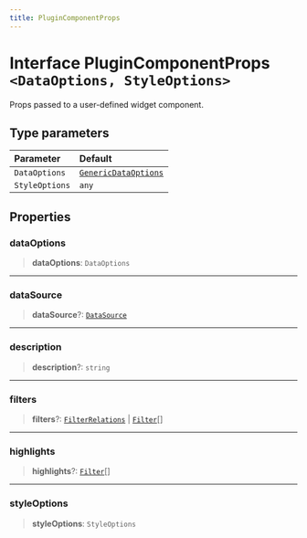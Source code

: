```yaml
---
title: PluginComponentProps
---
```


# Interface PluginComponentProps <Badge type="alpha" text="Alpha" />`<DataOptions, StyleOptions>`

Props passed to a user-defined widget component.

## Type parameters

| Parameter | Default |
| :------ | :------ |
| `DataOptions` | [`GenericDataOptions`](../type-aliases/type-alias.GenericDataOptions.md) |
| `StyleOptions` | `any` |

## Properties

### dataOptions

> **dataOptions**: `DataOptions`

***

### dataSource

> **dataSource**?: [`DataSource`](../../sdk-data/type-aliases/type-alias.DataSource.md)

***

### description

> **description**?: `string`

***

### filters

> **filters**?: [`FilterRelations`](../../sdk-data/interfaces/interface.FilterRelations.md) \| [`Filter`](../../sdk-data/interfaces/interface.Filter.md)[]

***

### highlights

> **highlights**?: [`Filter`](../../sdk-data/interfaces/interface.Filter.md)[]

***

### styleOptions

> **styleOptions**: `StyleOptions`
